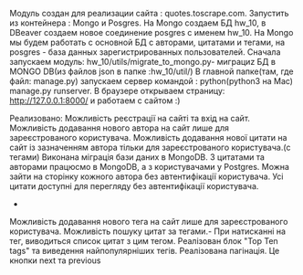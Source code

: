 Модуль создан для реализации сайта : quotes.toscrape.com.
Запустить из контейнера : Mongo и Posgres.
На Mongo создаем БД hw_10, в DBeaver создаем новое соединение posgres с именем hw_10.
На Mongo мы будем работать с основной БД с авторами, цитатами и тегами, на posgres - база данных зарегистрированных пользователей.
Сначала запускаем модуль: hw_10/utils/migrate_to_mongo.py- миграциz БД в MONGO DB(из файлов json в папке :hw_10/util/)
В главной папке(там, где файл: manage.py) запускаем сервер командой : python(python3 на Mac) manage.py runserver.
В браузере открываем страницу: http://127.0.0.1:8000/ и работаем с сайтом :)

Реализовано:
Можливість реєстрації на сайті та вхід на сайт.
Можливість додавання нового автора на сайт лише для зареєстрованого користувача.
Можливість додавання нової цитати на сайт із зазначенням автора тільки для зареєстрованого користувача.(с тегами)
Виконана міграція бази даних в MongoDB. З цитатами та авторами працюсмо в MongoDB, а з користувачами у Postgres.
Можна зайти на сторінку кожного автора без автентифікації користувача.
Усі цитати доступні для перегляду без автентифікації користувача.

+ 
Можливість додавання нового тега на сайт лише для зареєстрованого користувача.
Можливість пошуку цитат за тегами.- При натисканні на тег, виводиться список цитат з цим тегом.
Реалізован блок "Top Ten tags" та виведення найпопулярніших тегів.
Реалізована пагінація. Це кнопки next та previous